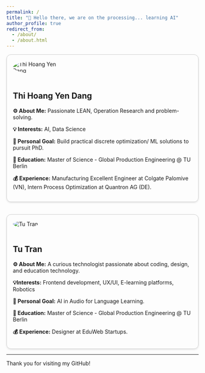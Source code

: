 ```yaml
---
permalink: /
title: "👋 Hello there, we are on the processing... learning AI"
author_profile: true
redirect_from: 
  - /about/
  - /about.html
---
```



<style>
.profile-container {
  display: flex;
  flex-wrap: wrap;
  gap: 2rem;
}

.profile {
  flex: 1 1 45%;
  border: 1px solid #ccc;
  border-radius: 12px;
  padding: 1rem;
  box-shadow: 0 2px 4px rgba(0,0,0,0.1);
}

.profile img {
  max-width: 150px;
  border-radius: 50%;
  margin-bottom: 1rem;
}
</style>

<div class="profile-container">

  <!-- Member 1 -->
  <div class="profile">
    <img src="/AIlearn.github.io/images/profile-Yen.jpg" alt="Thi Hoang Yen Dang">
    <h2>Thi Hoang Yen Dang</h2>
    <p><strong>⚙ About Me:</strong> Passionate LEAN, Operation Research and problem-solving.</p>
    <p><strong>💡 Interests:</strong> AI, Data Science</p>
    <p><strong>💪 Personal Goal:</strong> Build practical discrete optimization/ ML solutions to pursuit PhD.</p>
    <p><strong>🏫 Education:</strong> Master of Science - Global Production Engineering @ TU Berlin</p>
    <p><strong>💰 Experience:</strong> Manufacturing Excellent Engineer at Colgate Palomive (VN), Intern Process Optimization at Quantron AG (DE).</p>
  </div>

  <!-- Member 2 -->
  <div class="profile">
    <img src="/AIlearn.github.io/images/profile-Tu.jpg" alt="Tu Tran">
    <h2>Tu Tran</h2>
    <p><strong>⚙ About Me:</strong> A curious technologist passionate about coding, design, and education technology.</p>
    <p><strong>💡Interests:</strong> Frontend development, UX/UI, E-learning platforms, Robotics</p>
    <p><strong>💪 Personal Goal:</strong> AI in Audio for Language Learning.</p>
    <p><strong>🏫 Education:</strong> Master of Science - Global Production Engineering @ TU Berlin</p>
    <p><strong>💰 Experience:</strong> Designer at EduWeb Startups.</p>
  </div>

</div>

---

Thank you for visiting my GitHub!
